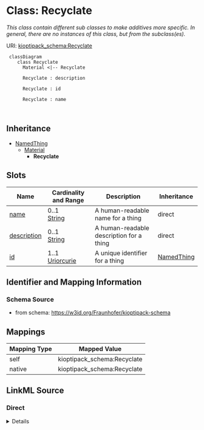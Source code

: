 # Class: Recyclate


_This class contain different sub classes to make additives more specific. In general, there are no instances of this class, but from the subclass(es)._





URI: [kioptipack_schema:Recyclate](https://w3id.org/Fraunhofer/kioptipack-schema/Recyclate)



```mermaid
 classDiagram
    class Recyclate
      Material <|-- Recyclate
      
      Recyclate : description
        
      Recyclate : id
        
      Recyclate : name
        
      
```





## Inheritance
* [NamedThing](NamedThing.md)
    * [Material](Material.md)
        * **Recyclate**



## Slots

| Name | Cardinality and Range | Description | Inheritance |
| ---  | --- | --- | --- |
| [name](name.md) | 0..1 <br/> [String](String.md) | A human-readable name for a thing | direct |
| [description](description.md) | 0..1 <br/> [String](String.md) | A human-readable description for a thing | direct |
| [id](id.md) | 1..1 <br/> [Uriorcurie](Uriorcurie.md) | A unique identifier for a thing | [NamedThing](NamedThing.md) |









## Identifier and Mapping Information







### Schema Source


* from schema: https://w3id.org/Fraunhofer/kioptipack-schema





## Mappings

| Mapping Type | Mapped Value |
| ---  | ---  |
| self | kioptipack_schema:Recyclate |
| native | kioptipack_schema:Recyclate |





## LinkML Source

<!-- TODO: investigate https://stackoverflow.com/questions/37606292/how-to-create-tabbed-code-blocks-in-mkdocs-or-sphinx -->

### Direct

<details>
```yaml
name: Recyclate
description: This class contain different sub classes to make additives more specific.
  In general, there are no instances of this class, but from the subclass(es).
from_schema: https://w3id.org/Fraunhofer/kioptipack-schema
is_a: Material
slots:
- name
- description

```
</details>

### Induced

<details>
```yaml
name: Recyclate
description: This class contain different sub classes to make additives more specific.
  In general, there are no instances of this class, but from the subclass(es).
from_schema: https://w3id.org/Fraunhofer/kioptipack-schema
is_a: Material
attributes:
  name:
    name: name
    description: A human-readable name for a thing
    from_schema: https://w3id.org/Fraunhofer/kioptipack-schema
    rank: 1000
    slot_uri: schema:name
    alias: name
    owner: Recyclate
    domain_of:
    - NamedThing
    - Additive
    - Recyclate
    - Virgin Material
    range: string
  description:
    name: description
    description: A human-readable description for a thing
    from_schema: https://w3id.org/Fraunhofer/kioptipack-schema
    rank: 1000
    slot_uri: schema:description
    alias: description
    owner: Recyclate
    domain_of:
    - NamedThing
    - Additive
    - Recyclate
    - Virgin Material
    range: string
  id:
    name: id
    description: A unique identifier for a thing
    from_schema: https://w3id.org/Fraunhofer/kioptipack-schema
    rank: 1000
    slot_uri: schema:identifier
    identifier: true
    alias: id
    owner: Recyclate
    domain_of:
    - NamedThing
    range: uriorcurie
    required: true

```
</details>